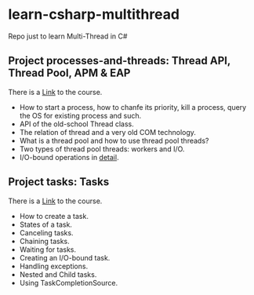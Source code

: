 # learn-csharp-multithread
Repo just to learn Multi-Thread in C#

## Project <b>processes-and-threads</b>: Thread API, Thread Pool, APM & EAP
There is a [Link](https://www.udemy.com/course/parallel-csharp/learn/lecture/11126220) to the course.
- How to start a process, how to chanfe its priority, kill a process, query the OS for existing process and such.
- API of the old-school Thread class.
- The relation of thread and a very old COM technology.
- What is a thread pool and how to use thread pool threads?
- Two types of thread pool threads: workers and I/O.
- I/O-bound operations in [detail](https://blog.stephencleary.com/2013/11/there-is-no-thread.html).

## Project <b>tasks</b>: Tasks
There is a [Link](https://www.udemy.com/course/parallel-csharp/learn/lecture/11126260) to the course.
- How to create a task.
- States of a task.
- Canceling tasks.
- Chaining tasks.
- Waiting for tasks.
- Creating an I/O-bound task.
- Handling exceptions.
- Nested and Child tasks.
- Using TaskCompletionSource.